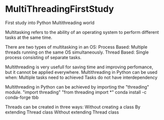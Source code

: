 # MultiThreadingFirstStudy

 First study into Python Multithreading world

 Multitasking refers to the ability of an operating system to perform different tasks at the same time.

 There are two types of multitasking in an OS:
    Process Based: Multiple threads running on the same OS simultaneously.
    Thread Based: Single process consisting of separate tasks.

 Multithreading is very usefull for saving time and improving perfomance, but it cannot be applied everywhere.
 Multithreading in Python can be used when:
    Multiple tasks need to achieved
    Tasks do not have interdependency

 Multithreading in Python can be achieved by importing the "threading" module.
    "import threading"
    "from threading import *"
    conda install -c conda-forge tbb

 Threads can be created in three ways:
    Without creating a class
    By extending Thread class
    Without extending Thread class

